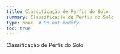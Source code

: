 ```yaml
---
title: Classificação de Perfis do Solo
summary: Classificação de Perfis do Solo
type: book  # Do not modify.
toc: true
---
```


Classificação de Perfis do Solo
